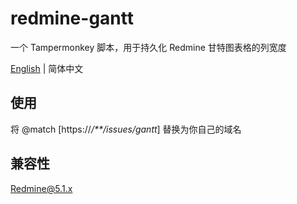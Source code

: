 # redmine-gantt
一个 Tampermonkey 脚本，用于持久化 Redmine 甘特图表格的列宽度

[English](./README.md) | 简体中文

## 使用
将 @match \[https:\/\/*\/**\/issues\/gantt*\] 替换为你自己的域名

## 兼容性
Redmine@5.1.x

